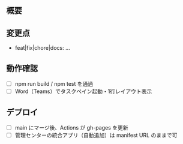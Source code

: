 ## 概要
<!-- 変更の目的・背景・スクリーンショット等を簡潔に -->

## 変更点
- feat|fix|chore|docs: …

## 動作確認
- [ ] npm run build / npm test を通過
- [ ] Word（Teams）でタスクペイン起動・1行レイアウト表示

## デプロイ
- [ ] main にマージ後、Actions が gh-pages を更新
- [ ] 管理センターの統合アプリ（自動追加）は manifest URL のままで可
